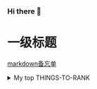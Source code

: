 ### Hi there 👋
# 一级标题
[markdown备忘单](https://www.markdownguide.org/cheat-sheet/)



<details>


---
> 这里是引文内容
<!--<details open>-->
<summary>My top THINGS-TO-RANK</summary>
<picture>
  <source media="(prefers-color-scheme: dark)" srcset="https://user-images.githubusercontent.com/25423296/163456776-7f95b81a-f1ed-45f7-b7ab-8fa810d529fa.png">
  <source media="(prefers-color-scheme: light)" srcset="https://user-images.githubusercontent.com/25423296/163456779-a8556205-d0a5-45e2-ac17-42d089e3c3f8.png">
  <img alt="适合您的浏览器背景色" src="https://user-images.githubusercontent.com/25423296/163456779-a8556205-d0a5-45e2-ac17-42d089e3c3f8.png">
</picture>

## About me

Hi, I'm Mona. You might recognize me as GitHub's mascot.
| Rank | THING-TO-RANK |
|-----:|---------------|
|     1|               |
|     2|               |
|     3|               |

Here is a simple flow chart:

```mermaid
graph TD;
    A-->B;
    A-->C;
    B-->D;
    C-->D;
```


代码

```
function test() {
  console.log("notice the blank line before this function?");
}
```

添加代码标识符

```ruby
require 'redcarpet'
markdown = Redcarpet.new("Hello World!")
puts markdown.to_html
```


</details>




<!--
**mewfox/mewfox** is a ✨ _special_ ✨ repository because its `README.md` (this file) appears on your GitHub profile.

Here are some ideas to get you started:

- 🔭 I’m currently working on ...
- 🌱 I’m currently learning ...
- 👯 I’m looking to collaborate on ...
- 🤔 I’m looking for help with ...
- 💬 Ask me about ...
- 📫 How to reach me: ...
- 😄 Pronouns: ...
- ⚡ Fun fact: ...
-->
